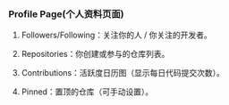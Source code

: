 
### Profile Page(个人资料页面)

1. Followers/Following：关注你的人 / 你关注的开发者。

2. Repositories：你创建或参与的仓库列表。

3. Contributions：活跃度日历图（显示每日代码提交次数）。

4. Pinned：置顶的仓库（可手动设置）。